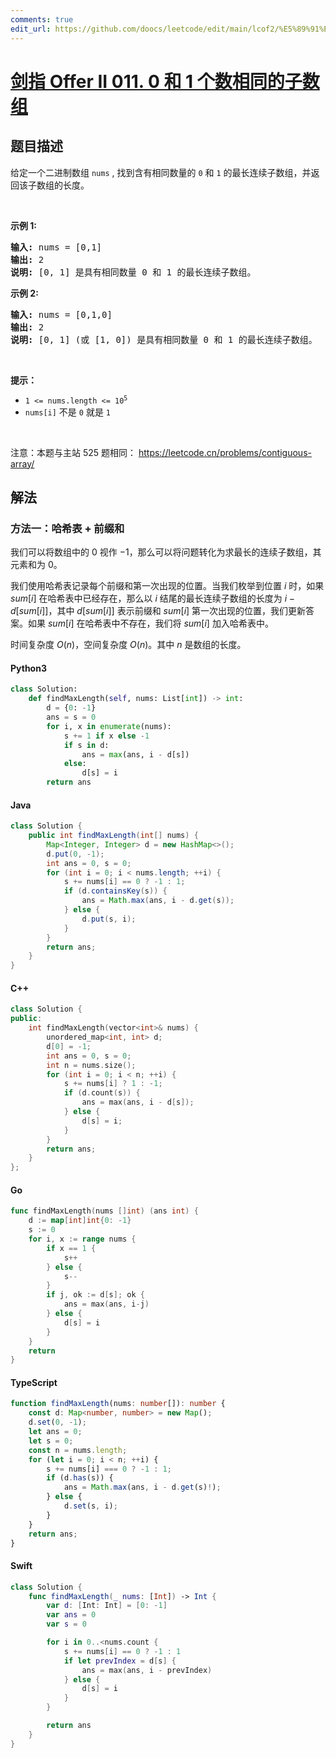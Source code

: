 ```yaml
---
comments: true
edit_url: https://github.com/doocs/leetcode/edit/main/lcof2/%E5%89%91%E6%8C%87%20Offer%20II%20011.%200%20%E5%92%8C%201%20%E4%B8%AA%E6%95%B0%E7%9B%B8%E5%90%8C%E7%9A%84%E5%AD%90%E6%95%B0%E7%BB%84/README.md
---
```


<!-- problem:start -->

# [剑指 Offer II 011. 0 和 1 个数相同的子数组](https://leetcode.cn/problems/A1NYOS)

## 题目描述

<!-- description:start -->

<p>给定一个二进制数组 <code>nums</code> , 找到含有相同数量的 <code>0</code> 和 <code>1</code> 的最长连续子数组，并返回该子数组的长度。</p>

<p>&nbsp;</p>

<p><strong>示例 1:</strong></p>

<pre>
<strong>输入:</strong> nums = [0,1]
<strong>输出:</strong> 2
<strong>说明:</strong> [0, 1] 是具有相同数量 0 和 1 的最长连续子数组。</pre>

<p><strong>示例 2:</strong></p>

<pre>
<strong>输入:</strong> nums = [0,1,0]
<strong>输出:</strong> 2
<strong>说明:</strong> [0, 1] (或 [1, 0]) 是具有相同数量 0 和 1 的最长连续子数组。</pre>

<p>&nbsp;</p>

<p><strong>提示：</strong></p>

<ul>
	<li><code>1 &lt;= nums.length &lt;= 10<sup>5</sup></code></li>
	<li><code>nums[i]</code> 不是 <code>0</code> 就是 <code>1</code></li>
</ul>

<p>&nbsp;</p>

<p><meta charset="UTF-8" />注意：本题与主站 525&nbsp;题相同：&nbsp;<a href="https://leetcode.cn/problems/contiguous-array/">https://leetcode.cn/problems/contiguous-array/</a></p>

<!-- description:end -->

## 解法

<!-- solution:start -->

### 方法一：哈希表 + 前缀和

我们可以将数组中的 $0$ 视作 $-1$，那么可以将问题转化为求最长的连续子数组，其元素和为 $0$。

我们使用哈希表记录每个前缀和第一次出现的位置。当我们枚举到位置 $i$ 时，如果 $sum[i]$ 在哈希表中已经存在，那么以 $i$ 结尾的最长连续子数组的长度为 $i - d[sum[i]]$，其中 $d[sum[i]]$ 表示前缀和 $sum[i]$ 第一次出现的位置，我们更新答案。如果 $sum[i]$ 在哈希表中不存在，我们将 $sum[i]$ 加入哈希表中。

时间复杂度 $O(n)$，空间复杂度 $O(n)$。其中 $n$ 是数组的长度。

<!-- tabs:start -->

#### Python3

```python
class Solution:
    def findMaxLength(self, nums: List[int]) -> int:
        d = {0: -1}
        ans = s = 0
        for i, x in enumerate(nums):
            s += 1 if x else -1
            if s in d:
                ans = max(ans, i - d[s])
            else:
                d[s] = i
        return ans
```

#### Java

```java
class Solution {
    public int findMaxLength(int[] nums) {
        Map<Integer, Integer> d = new HashMap<>();
        d.put(0, -1);
        int ans = 0, s = 0;
        for (int i = 0; i < nums.length; ++i) {
            s += nums[i] == 0 ? -1 : 1;
            if (d.containsKey(s)) {
                ans = Math.max(ans, i - d.get(s));
            } else {
                d.put(s, i);
            }
        }
        return ans;
    }
}
```

#### C++

```cpp
class Solution {
public:
    int findMaxLength(vector<int>& nums) {
        unordered_map<int, int> d;
        d[0] = -1;
        int ans = 0, s = 0;
        int n = nums.size();
        for (int i = 0; i < n; ++i) {
            s += nums[i] ? 1 : -1;
            if (d.count(s)) {
                ans = max(ans, i - d[s]);
            } else {
                d[s] = i;
            }
        }
        return ans;
    }
};
```

#### Go

```go
func findMaxLength(nums []int) (ans int) {
	d := map[int]int{0: -1}
	s := 0
	for i, x := range nums {
		if x == 1 {
			s++
		} else {
			s--
		}
		if j, ok := d[s]; ok {
			ans = max(ans, i-j)
		} else {
			d[s] = i
		}
	}
	return
}
```

#### TypeScript

```ts
function findMaxLength(nums: number[]): number {
    const d: Map<number, number> = new Map();
    d.set(0, -1);
    let ans = 0;
    let s = 0;
    const n = nums.length;
    for (let i = 0; i < n; ++i) {
        s += nums[i] === 0 ? -1 : 1;
        if (d.has(s)) {
            ans = Math.max(ans, i - d.get(s)!);
        } else {
            d.set(s, i);
        }
    }
    return ans;
}
```

#### Swift

```swift
class Solution {
    func findMaxLength(_ nums: [Int]) -> Int {
        var d: [Int: Int] = [0: -1]
        var ans = 0
        var s = 0

        for i in 0..<nums.count {
            s += nums[i] == 0 ? -1 : 1
            if let prevIndex = d[s] {
                ans = max(ans, i - prevIndex)
            } else {
                d[s] = i
            }
        }

        return ans
    }
}
```

<!-- tabs:end -->

<!-- solution:end -->

<!-- problem:end -->
